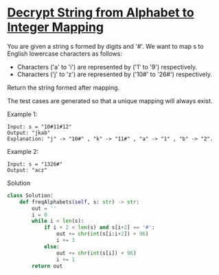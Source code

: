 # [Decrypt String from Alphabet to Integer Mapping](https://leetcode.com/problems/decrypt-string-from-alphabet-to-integer-mapping/)

You are given a string s formed by digits and '#'. We want to map s to English lowercase characters as follows:

- Characters ('a' to 'i') are represented by ('1' to '9') respectively.
- Characters ('j' to 'z') are represented by ('10#' to '26#') respectively.

Return the string formed after mapping.

The test cases are generated so that a unique mapping will always exist.

Example 1:
```
Input: s = "10#11#12"
Output: "jkab"
Explanation: "j" -> "10#" , "k" -> "11#" , "a" -> "1" , "b" -> "2".
```
Example 2:
```
Input: s = "1326#"
Output: "acz"
```
Solution
```python
class Solution:
    def freqAlphabets(self, s: str) -> str:
        out = ''
        i = 0
        while i < len(s):
            if i + 2 < len(s) and s[i+2] == '#':
                out += chr(int(s[i:i+2]) + 96)
                i += 3
            else:
                out += chr(int(s[i]) + 96)
                i += 1
        return out
```